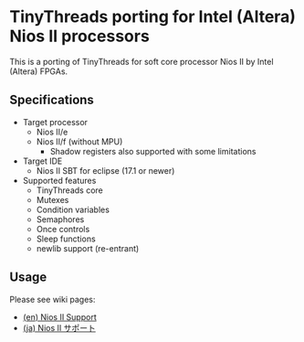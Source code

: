 # TinyThreads porting for Intel (Altera) Nios II processors

This is a porting of TinyThreads for soft core processor Nios II by Intel (Altera) FPGAs.

## Specifications

* Target processor
    * Nios II/e
    * Nios II/f (without MPU)
        * Shadow registers also supported with some limitations
* Target IDE
    * Nios II SBT for eclipse (17.1 or newer)
* Supported features
    * TinyThreads core
    * Mutexes
    * Condition variables
    * Semaphores
    * Once controls
    * Sleep functions
    * newlib support (re-entrant)

## Usage

Please see wiki pages:
* [(en) Nios II Support](https://github.com/kimushu/tinythreads/wiki/Nios-II-Support)
* [(ja) Nios II サポート](https://github.com/kimushu/tinythreads/wiki/Nios-II-%E3%82%B5%E3%83%9D%E3%83%BC%E3%83%88)
